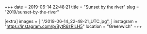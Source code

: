 +++
date = 2019-06-14 22:48:21
title = "Sunset by the river"
slug = "2019/sunset-by-the-river"

[extra]
images = [
    "/2019-06-14_22-48-21_UTC.jpg",
]
instagram = "https://instagram.com/p/BytR6zRlLH5"
location = "Greenwich"
+++

